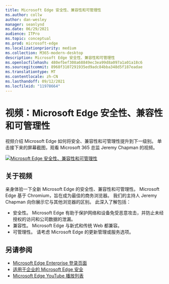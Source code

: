 ```yaml
---
title: Microsoft Edge 安全性、兼容性和可管理性
ms.author: collw
author: dan-wesley
manager: seanlynd
ms.date: 06/29/2021
audience: ITPro
ms.topic: conceptual
ms.prod: microsoft-edge
ms.localizationpriority: medium
ms.collection: M365-modern-desktop
description: Microsoft Edge 安全性、兼容性和可管理性
ms.openlocfilehash: 480efbef308a68849ec3ea99d8a097a1a01a18c6
ms.sourcegitcommit: 8968f3107291935ed9adc84bba348d5f187eadae
ms.translationtype: MT
ms.contentlocale: zh-CN
ms.lasthandoff: 09/12/2021
ms.locfileid: "11978664"
---
```

# <a name="video-microsoft-edge-security-compatibility-and-manageability"></a>视频：Microsoft Edge 安全性、兼容性和可管理性

视频介绍 Microsoft Edge 如何将安全、兼容性和可管理性提升到下一级别。 单击接下来的屏幕截图，观看 Microsoft 365 总监 Jeremy Chapman 的视频。

[![Microsoft Edge 安全性、兼容性和可管理性](media/microsoft-edge-video-security-compatibility-manageability/0.png)](http://www.youtube.com/watch?v=uMmh_gNaM4I "Microsoft Edge security, compatibility, and manageability")

## <a name="about-the-video"></a>关于视频

亲身体验一下全新 Microsoft Edge 的安全性、兼容性和可管理性。 Microsoft Edge 基于 Chromium，旨在成为最佳的商务浏览器。 我们的主持人 Jeremy Chapman 向你展示它与其他浏览器的区别。 此深入了解包括：

- 安全性。 Microsoft Edge 有助于保护网络和设备免受恶意攻击，并防止未经授权的访问和公司数据的泄漏。
- 兼容性。 Microsoft Edge 与新式和传统 Web 都兼容。
- 可管理性。 请考虑 Microsoft Edge 的更新管理或服务选项。

## <a name="see-also"></a>另请参阅

- [Microsoft Edge Enterprise 登录页面](https://aka.ms/EdgeEnterprise)
- [适用于企业的 Microsoft Edge 安全](ms-edge-security-for-business.md)
- [Microsoft Edge YouTube 播放列表](https://www.youtube.com/playlist?list=PLXtHYVsvn_b-uXh1tMeYpT-0iD8tD3tFy)